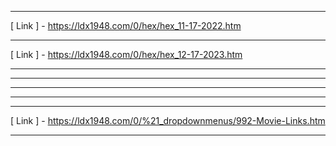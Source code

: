 - ----------------------------------------------------------------------
[ Link ] - https://ldx1948.com/0/hex/hex_11-17-2022.htm
- ----------------------------------------------------------------------
[ Link ] - https://ldx1948.com/0/hex/hex_12-17-2023.htm
- ----------------------------------------------------------------------
- ----------------------------------------------------------------------
- ----------------------------------------------------------------------
- ----------------------------------------------------------------------
- ----------------------------------------------------------------------
[ Link ] - https://ldx1948.com/0/%21_dropdownmenus/992-Movie-Links.htm
- ----------------------------------------------------------------------
